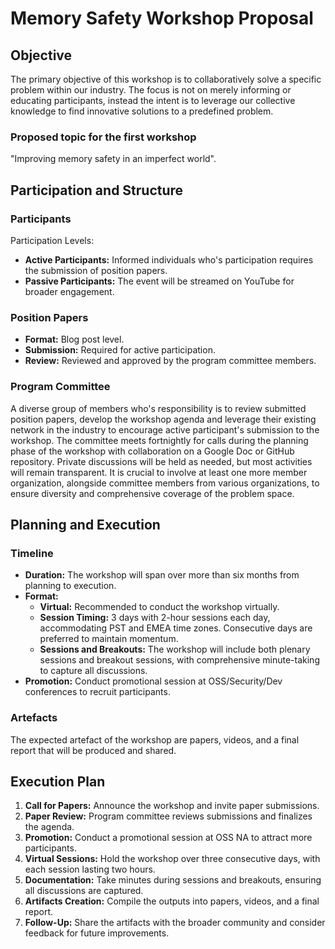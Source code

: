 # Memory Safety Workshop Proposal

## Objective
The primary objective of this workshop is to collaboratively solve a specific problem within our industry.
The focus is not on merely informing or educating participants, instead the intent is to leverage our collective knowledge to find innovative solutions to a predefined problem.

 ### Proposed topic for the first workshop 
 "Improving memory safety in an imperfect world".

## Participation and Structure

### Participants

Participation Levels:
  - **Active Participants:** Informed individuals who's participation requires the submission of position papers.
  - **Passive Participants:** The event will be streamed on YouTube for broader engagement.

### Position Papers
- **Format:** Blog post level.
- **Submission:** Required for active participation.
- **Review:** Reviewed and approved by the program committee members.

### Program Committee
A diverse group of members who's responsibility is to review submitted position papers, develop the workshop agenda and leverage their existing network in the industry to encourage active participant's submission to the workshop.
The committee meets fortnightly for calls during the planning phase of the workshop with collaboration on a Google Doc or GitHub repository. 
Private discussions will be held as needed, but most activities will remain transparent.
It is crucial to involve at least one more member organization, alongside committee members from various organizations, to ensure diversity and comprehensive coverage of the problem space.

## Planning and Execution

### Timeline
- **Duration:** The workshop will span over more than six months from planning to execution.
- **Format:**
  - **Virtual:** Recommended to conduct the workshop virtually.
  - **Session Timing:** 3 days with 2-hour sessions each day, accommodating PST and EMEA time zones. Consecutive days are preferred to maintain momentum.
  - **Sessions and Breakouts:** The workshop will include both plenary sessions and breakout sessions, with comprehensive minute-taking to capture all discussions.
- **Promotion:** Conduct promotional session at OSS/Security/Dev conferences to recruit participants.

### Artefacts
The expected artefact of the workshop are papers, videos, and a final report that will be produced and shared.

## Execution Plan

1. **Call for Papers:** Announce the workshop and invite paper submissions.
1. **Paper Review:** Program committee reviews submissions and finalizes the agenda.
1. **Promotion:** Conduct a promotional session at OSS NA to attract more participants.
1. **Virtual Sessions:** Hold the workshop over three consecutive days, with each session lasting two hours.
1. **Documentation:** Take minutes during sessions and breakouts, ensuring all discussions are captured.
1. **Artifacts Creation:** Compile the outputs into papers, videos, and a final report.
1. **Follow-Up:** Share the artifacts with the broader community and consider feedback for future improvements.
